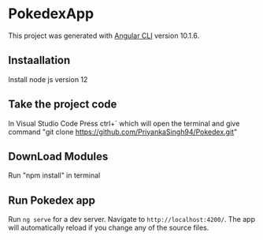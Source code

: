 # PokedexApp

This project was generated with [Angular CLI](https://github.com/angular/angular-cli) version 10.1.6.

## Instaallation

Install node js version 12

## Take the project code

In Visual Studio Code Press ctrl+` which will open the terminal and give command "git clone https://github.com/PriyankaSingh94/Pokedex.git"

## DownLoad Modules

Run "npm install" in terminal

## Run Pokedex app
Run `ng serve` for a dev server. Navigate to `http://localhost:4200/`. The app will automatically reload if you change any of the source files.
